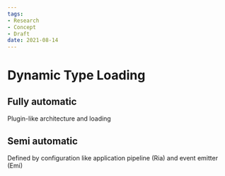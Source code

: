 ```yaml
---
tags:
- Research
- Concept
- Draft
date: 2021-08-14
---
```


# Dynamic Type Loading

## Fully automatic

Plugin-like architecture and loading


## Semi automatic

Defined by configuration like application pipeline (Ria) and event emitter (Emi)

